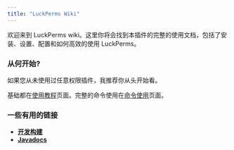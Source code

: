 ```yaml
---
title: "LuckPerms Wiki"
---
```


欢迎来到 LuckPerms wiki。这里你将会找到本插件的完整的使用文档，包括了安装、设置、配置和如何高效的使用 LuckPerms。

### 从何开始?

如果您从未使用过任意权限插件，我推荐你从头开始看。

基础都在[使用教程](/使用.md)页面。完整的命令使用在[命令使用](/命令使用.md)页面。

### 一些有用的链接

- [**开发构建**](https://ci.lucko.me/job/LuckPerms)
- [**Javadocs**](https://luckperms.lucko.me/javadocs/)
